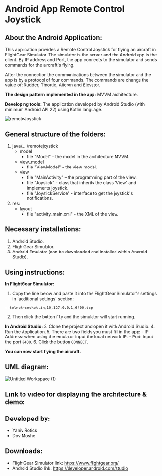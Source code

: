 
# Android App Remote Control Joystick

## About the Android Application:

This application provides a Remote Control Joystick for flying an aircraft in FlightGear Simulator. The simulator is the server and the Android app is the client. By IP address and Port, the app connects to the simulator and sends commands for the aircraft's flying.

After the connection the communications between the simulator and the app is by a protocol of four commands. The commands are change the value of: Rudder, Throttle, Aileron and Elevator.

**The design pattern implemented in the app:** MVVM architecture.

**Developing tools:** The application developed by Android Studio (with minimum Android API 22) using Kotlin language. 

![remoteJoystick](https://user-images.githubusercontent.com/72437425/123521914-500d9900-d6c2-11eb-823e-591f796e078e.png)

## General structure of the folders:
1. java/... /remotejoystick
	- model
		- file "Model" - the model in the architecture MVVM.
	- view_model
		- file "ViewModel" - the view model.
	- view
		- file "MainActivity" – the programming part of the view.
		- file "Joystick" - class that inherits the class 'View' and implements joystick.
		- file "JoystickService" - interface to get the joystick's notifications.
2. res:
	- layout
		- file "activity_main.xml" - the XML of the view.


## Necessary installations:
1. Android Studio.
2. FlightGear Simulator.
3. Android Emulator (can be downloaded and installed within Android Studio).

## Using instructions:
**In FlightGear Simulator:**
1. Copy the line below and paste it into the FlightGear Simulator's settings in 'additional settings' section:
```
--telnet=socket,in,10,127.0.0.1,6400,tcp
```
2. Then click the button `Fly` and the simulator will start running.

**In Android Studio:**
3. Clone the project and open it with Android Studio.
4. Run the Application.
5. There are two fields you must fill in the app:
	- IP Address: when using the emulator input the local network IP.
	- Port: input the port `6400`.
6. Click the button `CONNECT`.

**You can now start flying the aircraft.**

## UML diagram:

![Untitled Workspace (1)](https://user-images.githubusercontent.com/72437425/123521664-babdd500-d6c0-11eb-9b50-38ad1d7f4e6f.png)

## Link to video for displaying the architecture & demo:


## Developed by:
* Yaniv Rotics
* Dov Moshe

## Downloads:
- FlightGear Simulator link: https://www.flightgear.org/
- Android Studio link: https://developer.android.com/studio
